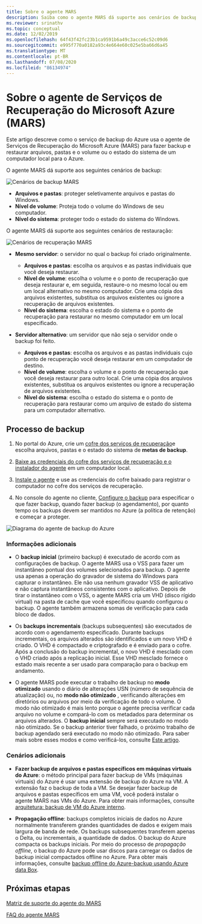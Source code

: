 ```yaml
---
title: Sobre o agente MARS
description: Saiba como o agente MARS dá suporte aos cenários de backup
ms.reviewer: srinathv
ms.topic: conceptual
ms.date: 12/02/2019
ms.openlocfilehash: 64f43f42fc23b1ca9591b6a49c3acce6c52c09d6
ms.sourcegitcommit: e995f770a0182a93c4e664e60c025e5ba66d6a45
ms.translationtype: MT
ms.contentlocale: pt-BR
ms.lasthandoff: 07/08/2020
ms.locfileid: "86134974"
---
```

# <a name="about-the-microsoft-azure-recovery-services-mars-agent"></a>Sobre o agente de Serviços de Recuperação do Microsoft Azure (MARS)

Este artigo descreve como o serviço de backup do Azure usa o agente de Serviços de Recuperação do Microsoft Azure (MARS) para fazer backup e restaurar arquivos, pastas e o volume ou o estado do sistema de um computador local para o Azure.

O agente MARS dá suporte aos seguintes cenários de backup:

![Cenários de backup MARS](./media/backup-try-azure-backup-in-10-mins/backup-scenarios.png)

- **Arquivos e pastas**: proteger seletivamente arquivos e pastas do Windows.
- **Nível de volume**: Proteja todo o volume do Windows de seu computador.
- **Nível do sistema**: proteger todo o estado do sistema do Windows.

O agente MARS dá suporte aos seguintes cenários de restauração:

![Cenários de recuperação MARS](./media/backup-try-azure-backup-in-10-mins/restore-scenarios.png)

- **Mesmo servidor**: o servidor no qual o backup foi criado originalmente.
  - **Arquivos e pastas**: escolha os arquivos e as pastas individuais que você deseja restaurar.
  - **Nível de volume**: escolha o volume e o ponto de recuperação que deseja restaurar e, em seguida, restaure-o no mesmo local ou em um local alternativo no mesmo computador.  Crie uma cópia dos arquivos existentes, substitua os arquivos existentes ou ignore a recuperação de arquivos existentes.
  - **Nível do sistema**: escolha o estado do sistema e o ponto de recuperação para restaurar no mesmo computador em um local especificado.

- **Servidor alternativo**: um servidor que não seja o servidor onde o backup foi feito.
  - **Arquivos e pastas**: escolha os arquivos e as pastas individuais cujo ponto de recuperação você deseja restaurar em um computador de destino.
  - **Nível de volume**: escolha o volume e o ponto de recuperação que você deseja restaurar para outro local. Crie uma cópia dos arquivos existentes, substitua os arquivos existentes ou ignore a recuperação de arquivos existentes.
  - **Nível do sistema**: escolha o estado do sistema e o ponto de recuperação para restaurar como um arquivo de estado do sistema para um computador alternativo.

## <a name="backup-process"></a>Processo de backup

1. No portal do Azure, crie um [cofre dos serviços de recuperação](install-mars-agent.md#create-a-recovery-services-vault)e escolha arquivos, pastas e o estado do sistema de **metas de backup**.
2. [Baixe as credenciais do cofre dos serviços de recuperação e o instalador do agente](https://docs.microsoft.com/azure/backup/install-mars-agent#download-the-mars-agent) em um computador local.

3. [Instale o agente](https://docs.microsoft.com/azure/backup/install-mars-agent#install-and-register-the-agent) e use as credenciais do cofre baixado para registrar o computador no cofre dos serviços de recuperação.
4. No console do agente no cliente, [Configure o backup](https://docs.microsoft.com/azure/backup/backup-windows-with-mars-agent#create-a-backup-policy) para especificar o que fazer backup, quando fazer backup (o agendamento), por quanto tempo os backups devem ser mantidos no Azure (a política de retenção) e começar a proteger.

![Diagrama do agente de backup do Azure](./media/backup-try-azure-backup-in-10-mins/backup-process.png)

### <a name="additional-information"></a>Informações adicionais

- O **backup inicial** (primeiro backup) é executado de acordo com as configurações de backup.  O agente MARS usa o VSS para fazer um instantâneo pontual dos volumes selecionados para backup. O agente usa apenas a operação do gravador de sistema do Windows para capturar o instantâneo. Ele não usa nenhum gravador VSS de aplicativo e não captura instantâneos consistentes com o aplicativo. Depois de tirar o instantâneo com o VSS, o agente MARS cria um VHD (disco rígido virtual) na pasta de cache que você especificou quando configurou o backup. O agente também armazena somas de verificação para cada bloco de dados.

- Os **backups incrementais** (backups subsequentes) são executados de acordo com o agendamento especificado. Durante backups incrementais, os arquivos alterados são identificados e um novo VHD é criado. O VHD é compactado e criptografado e é enviado para o cofre. Após a conclusão do backup incremental, o novo VHD é mesclado com o VHD criado após a replicação inicial. Esse VHD mesclado fornece o estado mais recente a ser usado para comparação para o backup em andamento.

- O agente MARS pode executar o trabalho de backup no **modo otimizado** usando o diário de alterações USN (número de sequência de atualização) ou, no **modo não otimizado** , verificando alterações em diretórios ou arquivos por meio da verificação de todo o volume. O modo não otimizado é mais lento porque o agente precisa verificar cada arquivo no volume e compará-lo com os metadados para determinar os arquivos alterados.  O **backup inicial** sempre será executado no modo não otimizado. Se o backup anterior tiver falhado, o próximo trabalho de backup agendado será executado no modo não otimizado. Para saber mais sobre esses modos e como verificá-los, consulte [Este artigo](backup-azure-troubleshoot-slow-backup-performance-issue.md#cause-backup-job-running-in-unoptimized-mode).

### <a name="additional-scenarios"></a>Cenários adicionais

- **Fazer backup de arquivos e pastas específicos em máquinas virtuais do Azure**: o método principal para fazer backup de VMs (máquinas virtuais) do Azure é usar uma extensão de backup do Azure na VM. A extensão faz o backup de toda a VM. Se desejar fazer backup de arquivos e pastas específicos em uma VM, você poderá instalar o agente MARS nas VMs do Azure. Para obter mais informações, consulte [arquitetura: backup de VM do Azure interno](https://docs.microsoft.com/azure/backup/backup-architecture#architecture-built-in-azure-vm-backup).

- **Propagação offline**: backups completos iniciais de dados no Azure normalmente transferem grandes quantidades de dados e exigem mais largura de banda de rede. Os backups subsequentes transferem apenas o Delta, ou incrementais, a quantidade de dados. O backup do Azure compacta os backups iniciais. Por meio do processo de *propagação offline*, o backup do Azure pode usar discos para carregar os dados de backup inicial compactados offline no Azure. Para obter mais informações, consulte [backup offline do Azure-backup usando Azure data Box](offline-backup-azure-data-box.md).

## <a name="next-steps"></a>Próximas etapas

[Matriz de suporte do agente do MARS](https://docs.microsoft.com/azure/backup/backup-support-matrix-mars-agent)

[FAQ do agente MARS](https://docs.microsoft.com/azure/backup/backup-azure-file-folder-backup-faq)
